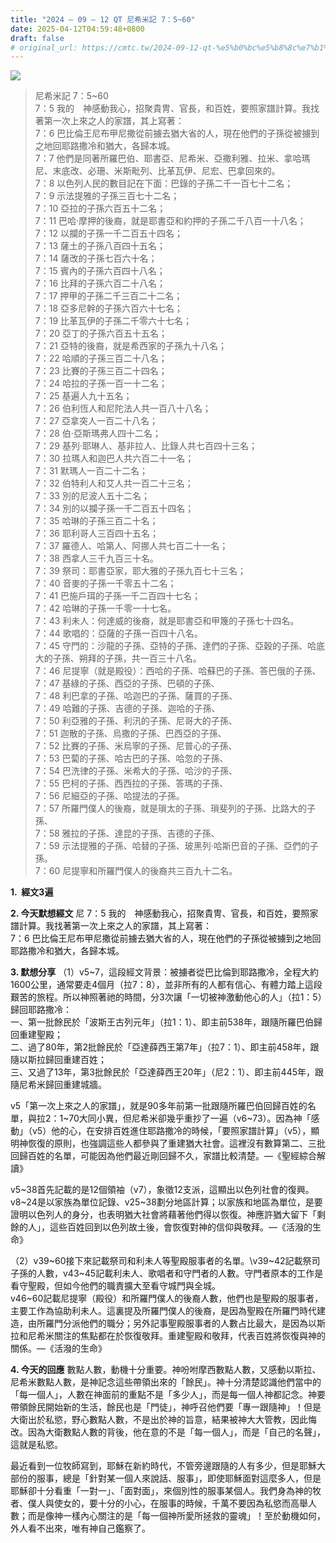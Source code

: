 ```yaml
---
title: "2024 – 09 – 12 QT 尼希米記 7：5~60"
date: 2025-04-12T04:59:48+0800
draft: false
# original_url: https://cmtc.tw/2024-09-12-qt-%e5%b0%bc%e5%b8%8c%e7%b1%b3%e8%a8%98-7%ef%bc%9a560
---
```


![](/images/qt.jpg)
> 尼希米記 7：5\~60  
> 7：5 我的　神感動我心，招聚貴冑、官長，和百姓，要照家譜計算。我找著第一次上來之人的家譜，其上寫著：  
> 7：6 巴比倫王尼布甲尼撒從前擄去猶大省的人，現在他們的子孫從被擄到之地回耶路撒冷和猶大，各歸本城。  
> 7：7 他們是同著所羅巴伯、耶書亞、尼希米、亞撒利雅、拉米、拿哈瑪尼、末底改、必珊、米斯毗列、比革瓦伊、尼宏、巴拿回來的。  
> 7：8 以色列人民的數目記在下面：巴錄的子孫二千一百七十二名；  
> 7：9 示法提雅的子孫三百七十二名；  
> 7：10 亞拉的子孫六百五十二名；  
> 7：11 巴哈‧摩押的後裔，就是耶書亞和約押的子孫二千八百一十八名；  
> 7：12 以攔的子孫一千二百五十四名；  
> 7：13 薩土的子孫八百四十五名；  
> 7：14 薩改的子孫七百六十名；  
> 7：15 賓內的子孫六百四十八名；  
> 7：16 比拜的子孫六百二十八名；  
> 7：17 押甲的子孫二千三百二十二名；  
> 7：18 亞多尼幹的子孫六百六十七名；  
> 7：19 比革瓦伊的子孫二千零六十七名；  
> 7：20 亞丁的子孫六百五十五名；  
> 7：21 亞特的後裔，就是希西家的子孫九十八名；  
> 7：22 哈順的子孫三百二十八名；  
> 7：23 比賽的子孫三百二十四名；  
> 7：24 哈拉的子孫一百一十二名；  
> 7：25 基遍人九十五名；  
> 7：26 伯利恆人和尼陀法人共一百八十八名；  
> 7：27 亞拿突人一百二十八名；  
> 7：28 伯‧亞斯瑪弗人四十二名；  
> 7：29 基列‧耶琳人、基非拉人、比錄人共七百四十三名；  
> 7：30 拉瑪人和迦巴人共六百二十一名；  
> 7：31 默瑪人一百二十二名；  
> 7：32 伯特利人和艾人共一百二十三名；  
> 7：33 別的尼波人五十二名；  
> 7：34 別的以攔子孫一千二百五十四名；  
> 7：35 哈琳的子孫三百二十名；  
> 7：36 耶利哥人三百四十五名；  
> 7：37 羅德人、哈第人、阿挪人共七百二十一名；  
> 7：38 西拿人三千九百三十名。  
> 7：39 祭司：耶書亞家，耶大雅的子孫九百七十三名；  
> 7：40 音麥的子孫一千零五十二名；  
> 7：41 巴施戶珥的子孫一千二百四十七名；  
> 7：42 哈琳的子孫一千零一十七名。  
> 7：43 利未人：何達威的後裔，就是耶書亞和甲篾的子孫七十四名。  
> 7：44 歌唱的：亞薩的子孫一百四十八名。  
> 7：45 守門的：沙龍的子孫、亞特的子孫、達們的子孫、亞穀的子孫、哈底大的子孫、朔拜的子孫，共一百三十八名。  
> 7：46 尼提寧（就是殿役）：西哈的子孫、哈蘇巴的子孫、答巴俄的子孫、  
> 7：47 基綠的子孫、西亞的子孫、巴頓的子孫、  
> 7：48 利巴拿的子孫、哈迦巴的子孫、薩買的子孫、  
> 7：49 哈難的子孫、吉德的子孫、迦哈的子孫、  
> 7：50 利亞雅的子孫、利汛的子孫、尼哥大的子孫、  
> 7：51 迦散的子孫、烏撒的子孫、巴西亞的子孫、  
> 7：52 比賽的子孫、米烏寧的子孫、尼普心的子孫、  
> 7：53 巴蔔的子孫、哈古巴的子孫、哈忽的子孫、  
> 7：54 巴洗律的子孫、米希大的子孫、哈沙的子孫、  
> 7：55 巴柯的子孫、西西拉的子孫、答瑪的子孫、  
> 7：56 尼細亞的子孫、哈提法的子孫。  
> 7：57 所羅門僕人的後裔，就是瑣太的子孫、瑣斐列的子孫、比路大的子孫、  
> 7：58 雅拉的子孫、達昆的子孫、吉德的子孫、  
> 7：59 示法提雅的子孫、哈替的子孫、玻黑列‧哈斯巴音的子孫、亞們的子孫。  
> 7：60 尼提寧和所羅門僕人的後裔共三百九十二名。

**1.  經文3遍**

**2. 今天默想經文**
尼 7：5 我的　神感動我心，招聚貴冑、官長，和百姓，要照家譜計算。我找著第一次上來之人的家譜，其上寫著：  
7：6 巴比倫王尼布甲尼撒從前擄去猶大省的人，現在他們的子孫從被擄到之地回耶路撒冷和猶大，各歸本城。

**3. 默想分享**
（1）v5\~7，這段經文背景：被擄者從巴比倫到耶路撒冷，全程大約1600公里，通常要走4個月（拉7：8），並非所有的人都有信心、有體力踏上這段艱苦的旅程。所以神照著祂的時間，分3次讓「一切被神激動他心的人」（拉1：5）歸回耶路撒冷：  
一、第一批餘民於「波斯王古列元年」（拉1：1）、即主前538年，跟隨所羅巴伯歸回重建聖殿；  
二、過了80年，第2批餘民於「亞達薛西王第7年」（拉7：1）、即主前458年，跟隨以斯拉歸回重建百姓；  
三、又過了13年，第3批餘民於「亞達薛西王20年」（尼2：1）、即主前445年，跟隨尼希米歸回重建城牆。

v5「第一次上來之人的家譜」，就是90多年前第一批跟隨所羅巴伯回歸百姓的名單，與拉2：1\~70大同小異，但尼希米卻幾乎重抄了一遍（v6\~73）。因為神「感動」（v5）他的心，在安排百姓進住耶路撒冷的時候，「要照家譜計算」（v5），顯明神恢復的原則，也強調這些人都參與了重建猶大社會。這裡沒有數算第二、三批回歸百姓的名單，可能因為他們最近剛回歸不久，家譜比較清楚。—《聖經綜合解讀》

v5\~38首先記載的是12個領袖（v7），象徵12支派，這顯出以色列社會的復興。  
v8\~24是以家族為單位記錄、v25\~38劃分地區計算；以家族和地區為單位，是要證明以色列人的身分，也表明猶大社會將藉著他們得以恢復。神應許猶大留下「剩餘的人」，這些百姓回到以色列故土後，會恢復對神的信仰與敬拜。—《活潑的生命》

（2）v39\~60接下來記載祭司和利未人等聖殿服事者的名單。\v39\~42記載祭司子孫的人數，v43\~45記載利未人、歌唱者和守門者的人數。守門者原本的工作是看守聖殿，但如今他們的職責擴大至看守城門與全城。  
v46\~60記載尼提寧（殿役）和所羅門僕人的後裔人數，他們也是聖殿的服事者，主要工作為協助利未人。這裏提及所羅門僕人的後裔，是因為聖殿在所羅門時代建造，由所羅門分派他們的職分；另外記事聖殿服事者的人數占比最大，是因為以斯拉和尼希米關注的焦點都在於恢復敬拜。重建聖殿和敬拜，代表百姓將恢復與神的關係。—《活潑的生命》

**4. 今天的回應**
數點人數，動機十分重要。神吩咐摩西數點人數，又感動以斯拉、尼希米數點人數，是神記念這些帶領出來的「餘民」。神十分清楚認識他們當中的「每一個人」，人數在神面前的重點不是「多少人」，而是每一個人神都記念。神要帶領餘民開始新的生活，餘民也是「門徒」，神呼召他們要「專一跟隨神」！但是大衛出於私慾，野心數點人數，不是出於神的旨意，結果被神大大管教，因此悔改。因為大衛數點人數的背後，他在意的不是「每一個人」，而是「自己的名聲」，這就是私慾。

最近看到一位牧師寫到，耶穌在新約時代，不管旁邊跟隨的人有多少，但是耶穌大部份的服事，總是「針對某一個人來說話、服事」，即使耶穌面對這麼多人，但是耶穌卻十分看重「一對一」、「面對面」，來個別性的服事某個人。我們身為神的牧者、僕人與使女的，要十分的小心，在服事的時候，千萬不要因為私慾而高舉人數；而是像神一樣內心關注的是「每一個神所愛所拯救的靈魂」！至於動機如何，外人看不出來，唯有神自己鑑察了。
